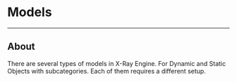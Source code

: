 # Models

___

## About

There are several types of models in X-Ray Engine. For Dynamic and Static Objects with subcategories. Each of them requires a different setup.
